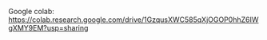 Google colab: https://colab.research.google.com/drive/1GzqusXWC585qXjOGOP0hhZ6IWgXMY9EM?usp=sharing

